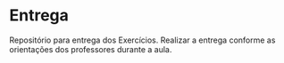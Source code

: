 # Entrega
Repositório para entrega dos Exercícios. Realizar a entrega conforme as orientações dos professores durante a aula.
